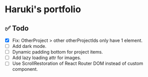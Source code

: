 # Haruki's portfolio

## ✅ Todo

- [x] Fix: OtherProject > other otherProjectIds only have 1 element.
- [ ] Add dark mode.
- [ ] Dynamic padding bottom for project items.
- [ ] Add lazy loading attr for images.
- [ ] Use ScrollRestoration of React Router DOM instead of custom component.

